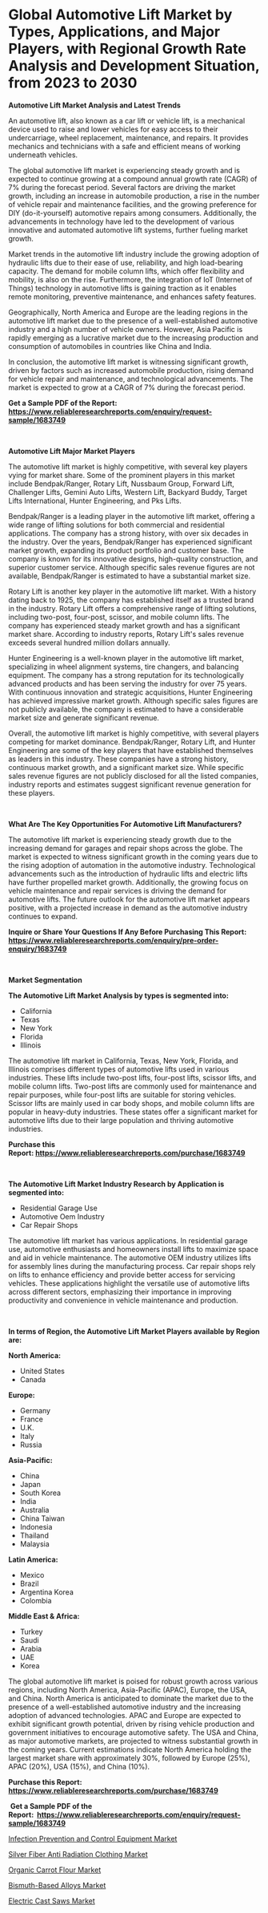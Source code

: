 <p><h1>Global Automotive Lift Market by Types, Applications, and Major Players, with Regional Growth Rate Analysis and Development Situation, from 2023 to 2030</h1></p><p><strong>Automotive Lift Market Analysis and Latest Trends</strong></p>
<p><p>An automotive lift, also known as a car lift or vehicle lift, is a mechanical device used to raise and lower vehicles for easy access to their undercarriage, wheel replacement, maintenance, and repairs. It provides mechanics and technicians with a safe and efficient means of working underneath vehicles.</p><p>The global automotive lift market is experiencing steady growth and is expected to continue growing at a compound annual growth rate (CAGR) of 7% during the forecast period. Several factors are driving the market growth, including an increase in automobile production, a rise in the number of vehicle repair and maintenance facilities, and the growing preference for DIY (do-it-yourself) automotive repairs among consumers. Additionally, the advancements in technology have led to the development of various innovative and automated automotive lift systems, further fueling market growth.</p><p>Market trends in the automotive lift industry include the growing adoption of hydraulic lifts due to their ease of use, reliability, and high load-bearing capacity. The demand for mobile column lifts, which offer flexibility and mobility, is also on the rise. Furthermore, the integration of IoT (Internet of Things) technology in automotive lifts is gaining traction as it enables remote monitoring, preventive maintenance, and enhances safety features.</p><p>Geographically, North America and Europe are the leading regions in the automotive lift market due to the presence of a well-established automotive industry and a high number of vehicle owners. However, Asia Pacific is rapidly emerging as a lucrative market due to the increasing production and consumption of automobiles in countries like China and India.</p><p>In conclusion, the automotive lift market is witnessing significant growth, driven by factors such as increased automobile production, rising demand for vehicle repair and maintenance, and technological advancements. The market is expected to grow at a CAGR of 7% during the forecast period.</p></p>
<p><strong>Get a Sample PDF of the Report:&nbsp; <a href="https://www.reliableresearchreports.com/enquiry/request-sample/1683749">https://www.reliableresearchreports.com/enquiry/request-sample/1683749</a></strong></p>
<p>&nbsp;</p>
<p><strong>Automotive Lift Major Market Players</strong></p>
<p><p>The automotive lift market is highly competitive, with several key players vying for market share. Some of the prominent players in this market include Bendpak/Ranger, Rotary Lift, Nussbaum Group, Forward Lift, Challenger Lifts, Gemini Auto Lifts, Western Lift, Backyard Buddy, Target Lifts International, Hunter Engineering, and Pks Lifts.</p><p>Bendpak/Ranger is a leading player in the automotive lift market, offering a wide range of lifting solutions for both commercial and residential applications. The company has a strong history, with over six decades in the industry. Over the years, Bendpak/Ranger has experienced significant market growth, expanding its product portfolio and customer base. The company is known for its innovative designs, high-quality construction, and superior customer service. Although specific sales revenue figures are not available, Bendpak/Ranger is estimated to have a substantial market size.</p><p>Rotary Lift is another key player in the automotive lift market. With a history dating back to 1925, the company has established itself as a trusted brand in the industry. Rotary Lift offers a comprehensive range of lifting solutions, including two-post, four-post, scissor, and mobile column lifts. The company has experienced steady market growth and has a significant market share. According to industry reports, Rotary Lift's sales revenue exceeds several hundred million dollars annually.</p><p>Hunter Engineering is a well-known player in the automotive lift market, specializing in wheel alignment systems, tire changers, and balancing equipment. The company has a strong reputation for its technologically advanced products and has been serving the industry for over 75 years. With continuous innovation and strategic acquisitions, Hunter Engineering has achieved impressive market growth. Although specific sales figures are not publicly available, the company is estimated to have a considerable market size and generate significant revenue.</p><p>Overall, the automotive lift market is highly competitive, with several players competing for market dominance. Bendpak/Ranger, Rotary Lift, and Hunter Engineering are some of the key players that have established themselves as leaders in this industry. These companies have a strong history, continuous market growth, and a significant market size. While specific sales revenue figures are not publicly disclosed for all the listed companies, industry reports and estimates suggest significant revenue generation for these players.</p></p>
<p>&nbsp;</p>
<p><strong>What Are The Key Opportunities For Automotive Lift Manufacturers?</strong></p>
<p><p>The automotive lift market is experiencing steady growth due to the increasing demand for garages and repair shops across the globe. The market is expected to witness significant growth in the coming years due to the rising adoption of automation in the automotive industry. Technological advancements such as the introduction of hydraulic lifts and electric lifts have further propelled market growth. Additionally, the growing focus on vehicle maintenance and repair services is driving the demand for automotive lifts. The future outlook for the automotive lift market appears positive, with a projected increase in demand as the automotive industry continues to expand.</p></p>
<p><strong>Inquire or Share Your Questions If Any Before Purchasing This Report: <a href="https://www.reliableresearchreports.com/enquiry/pre-order-enquiry/1683749">https://www.reliableresearchreports.com/enquiry/pre-order-enquiry/1683749</a></strong></p>
<p>&nbsp;</p>
<p><strong>Market Segmentation</strong></p>
<p><strong>The Automotive Lift Market Analysis by types is segmented into:</strong></p>
<p><ul><li>California</li><li>Texas</li><li>New York</li><li>Florida</li><li>Illinois</li></ul></p>
<p><p>The automotive lift market in California, Texas, New York, Florida, and Illinois comprises different types of automotive lifts used in various industries. These lifts include two-post lifts, four-post lifts, scissor lifts, and mobile column lifts. Two-post lifts are commonly used for maintenance and repair purposes, while four-post lifts are suitable for storing vehicles. Scissor lifts are mainly used in car body shops, and mobile column lifts are popular in heavy-duty industries. These states offer a significant market for automotive lifts due to their large population and thriving automotive industries.</p></p>
<p><strong>Purchase this Report:&nbsp;<a href="https://www.reliableresearchreports.com/purchase/1683749">https://www.reliableresearchreports.com/purchase/1683749</a></strong></p>
<p>&nbsp;</p>
<p><strong>The Automotive Lift Market Industry Research by Application is segmented into:</strong></p>
<p><ul><li>Residential Garage Use</li><li>Automotive Oem Industry</li><li>Car Repair Shops</li></ul></p>
<p><p>The automotive lift market has various applications. In residential garage use, automotive enthusiasts and homeowners install lifts to maximize space and aid in vehicle maintenance. The automotive OEM industry utilizes lifts for assembly lines during the manufacturing process. Car repair shops rely on lifts to enhance efficiency and provide better access for servicing vehicles. These applications highlight the versatile use of automotive lifts across different sectors, emphasizing their importance in improving productivity and convenience in vehicle maintenance and production.</p></p>
<p>&nbsp;</p>
<p><strong>In terms of Region, the Automotive Lift Market Players available by Region are:</strong></p>
<p>
    <p> <strong> North America: </strong>
        <ul>
            <li>United States</li>
            <li>Canada</li>
        </ul>
        </p> 
    <p> <strong> Europe: </strong>
        <ul>
            <li>Germany</li>
            <li>France</li>
            <li>U.K.</li>
            <li>Italy</li>
            <li>Russia</li>
        </ul>
        </p> 
    <p> <strong> Asia-Pacific: </strong>
        <ul>
            <li>China</li>
            <li>Japan</li>
            <li>South Korea</li>
            <li>India</li>
            <li>Australia</li>
            <li>China Taiwan</li>
            <li>Indonesia</li>
            <li>Thailand</li>
            <li>Malaysia</li>
        </ul>
        </p> 
    <p> <strong> Latin America: </strong>
        <ul>
            <li>Mexico</li>
            <li>Brazil</li>
            <li>Argentina Korea</li>
            <li>Colombia</li>
        </ul>
        </p> 
    <p> <strong> Middle East & Africa: </strong>
        <ul>
            <li>Turkey</li>
            <li>Saudi</li>
            <li>Arabia</li>
            <li>UAE</li>
            <li>Korea</li>
        </ul>
    </p>
    </p>
<p><p>The global automotive lift market is poised for robust growth across various regions, including North America, Asia-Pacific (APAC), Europe, the USA, and China. North America is anticipated to dominate the market due to the presence of a well-established automotive industry and the increasing adoption of advanced technologies. APAC and Europe are expected to exhibit significant growth potential, driven by rising vehicle production and government initiatives to encourage automotive safety. The USA and China, as major automotive markets, are projected to witness substantial growth in the coming years. Current estimations indicate North America holding the largest market share with approximately 30%, followed by Europe (25%), APAC (20%), USA (15%), and China (10%).</p></p>
<p><strong>Purchase this Report: <a href="https://www.reliableresearchreports.com/purchase/1683749">https://www.reliableresearchreports.com/purchase/1683749</a></strong></p>
<p>&nbsp;<strong>Get a Sample PDF of the Report:&nbsp;&nbsp;<a href="https://www.reliableresearchreports.com/enquiry/request-sample/1683749">https://www.reliableresearchreports.com/enquiry/request-sample/1683749</a></strong></p>
<p><strong></strong></p>
<p><p><a href="https://medium.com/@royalhoeger626/infection-prevention-and-control-equipment-market-size-reveals-the-best-marketing-channels-in-57006f2fdf09">Infection Prevention and Control Equipment Market</a></p><p><a href="https://github.com/rahu1505/Market-Research-Report-List-1/blob/main/silver-fiber-anti-radiation-clothing-market.md">Silver Fiber Anti Radiation Clothing Market</a></p><p><a href="https://medium.com/@jerrodhilll68/organic-carrot-flour-market-report-reveals-the-latest-trends-and-growth-opportunities-of-this-9ec5a50199d4">Organic Carrot Flour Market</a></p><p><a href="https://github.com/rahu1506/Market-Research-Report-List-1/blob/main/bismuth-based-alloys-market.md">Bismuth-Based Alloys Market</a></p><p><a href="https://www.linkedin.com/pulse/electric-cast-saws-market-share-amp-new-trends-analysis-report-h8sdc/">Electric Cast Saws Market</a></p></p>
